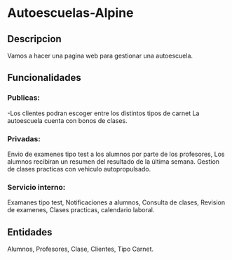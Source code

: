 # Autoescuelas-Alpine
## Descripcion
Vamos a hacer una pagina web para gestionar una autoescuela.

## Funcionalidades
### Publicas:
-Los clientes podran escoger entre los distintos tipos de carnet
La autoescuela cuenta con bonos de clases.
                                      

### Privadas:
Envio de examenes tipo test a los alumnos  por parte de los profesores,
Los alumnos recibiran un resumen del resultado de la última semana.
Gestion de clases practicas con vehiculo autopropulsado.




### Servicio interno:
Examanes tipo test,
Notificaciones a alumnos,
Consulta de clases,
Revision de examenes,
Clases practicas,
calendario laboral.

## Entidades
Alumnos,
Profesores,
Clase,
Clientes,
Tipo Carnet.
